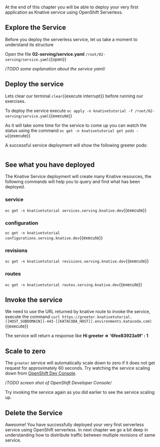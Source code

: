 At the end of this chapter you will be able to  deploy your very first application as Knative service using OpenShift Serverless.

## Explore the Service

Before you deploy the serverless service, let us take a moment to  understand its structure

Open the file **02-serving/service.yaml** `/root/02-serving/service.yaml`{{open}}

/*TODO some explanation about the service yaml*/

## Deploy the service

Lets clear our terminal `clear`{{execute interrupt}} before running our exercises.

To deploy the service execute `oc apply -n knativetutorial -f /root/02-serving/service.yaml`{{execute}}

As it will take some time for the service to come up you can watch the status using the command `oc get -n knativetutorial get pods -w`{{execute}}

A successful service deployment will show the following greeter pods:

```shell

```

## See what you have deployed

The Knative Service deployment will create many Knative resources, the following commands will help you to query and find what has been deployed.

### service

`oc get -n knativetutorial services.serving.knative.dev`{{execute}}

### configuration

`oc get -n knativetutorial configurations.serving.knative.dev`{{execute}}

### revisions

`oc get -n knativetutorial revisions.serving.knative.dev`{{execute}}

### routes

`oc get -n knativetutorial routes.serving.knative.dev`{{execute}}

## Invoke the service

We need to use the URL returned by knative route to invoke the service, execute the command `curl https://greeter.knativetutorial.[[HOST_SUBDOMAIN]]-443-[[KATACODA_HOST]].environments.katacoda.com)`{{execute}}

The service will return a response like **Hi  greeter => '6fee83923a9f' : 1**

## Scale to zero

The `greeter` service will automatically scale down to zero if it does not get request for approximately 60 seconds. Try watching the service scaling down from [OpenShift Dev Console](https://console-openshift-console-[[HOST_SUBDOMAIN]]-443-[[KATACODA_HOST]].environments.katacoda.com).

/*TODO screen shot of OpenShift Developer Console*/

Try invoking the service again as you did earlier to see the service scaling up.

## Delete the Service

Awesome! You have successfully deployed your very first serverless service using OpenShift serverless. In next chapter we go a bit deep in understanding how to distribute traffic between multiple revisions of same service.

